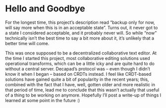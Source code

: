 # Hello and Goodbye

For the longest time, this project’s description read “backup only for now, will say more when this is in an acceptable state”. Turns out, it never got to a state I considered acceptable, and it probably never will. So while “now” technically isn’t the best time to say a bit more about it, it’s unlikely that a better time will come.

This was once supposed to be a decentralized collaborative text editor. At the time I started this project, most collaborative editing solutions used operational transforms, which can be a little icky and are quite hard to do without a central server. Decapad’s protocol was – even though I didn’t know it when I began – based on CRDTs instead. I feel like CRDT-based solutions have gained quite a bit of popularity in the recent years; this, combined with the fact that I have, well, gotten older and more realistic in that period of time, lead me to conclude that this wasn’t actually that useful of a thing to be working on anymore. Hopefully I’ll post a write-up of things I learned at some point in the future :)
